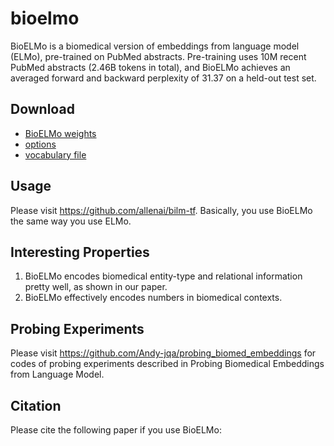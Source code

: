 # bioelmo
BioELMo is a biomedical version of embeddings from language model (ELMo), pre-trained on PubMed abstracts. Pre-training uses 10M recent PubMed abstracts (2.46B tokens in total), and BioELMo achieves an averaged forward and backward perplexity of 31.37 on a held-out test set.

## Download
- [BioELMo weights](https://drive.google.com/file/d/1CHRd5YQrt3ys64WfJkJR1KX72-2CaT4I/view?usp=sharing)
- [options](https://drive.google.com/file/d/19sLZ1NhUtD_bMgTstSRWoVDx6Vm-T8Qt/view?usp=sharing)
- [vocabulary file](https://drive.google.com/file/d/15cXEVoRhUQ9oBnHVFP3nx6GQozczgxgP/view?usp=sharing)

## Usage
Please visit https://github.com/allenai/bilm-tf. Basically, you use BioELMo the same way you use ELMo.

## Interesting Properties
1. BioELMo encodes biomedical entity-type and relational information pretty well, as shown in our paper.
2. BioELMo effectively encodes numbers in biomedical contexts.

## Probing Experiments
Please visit https://github.com/Andy-jqa/probing_biomed_embeddings for codes of probing experiments described in Probing Biomedical Embeddings from Language Model.

## Citation
Please cite the following paper if you use BioELMo:
